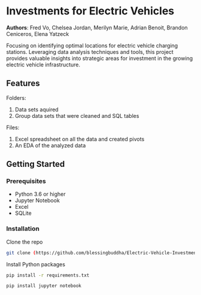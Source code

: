 # Investments for Electric Vehicles

**Authors**: Fred Vo, Chelsea Jordan, Merilyn Marie, Adrian Benoit, Brandon Ceniceros, Elena Yatzeck

Focusing on identifying optimal locations for electric vehicle charging stations. Leveraging data analysis techniques and tools, this project provides valuable insights into strategic areas for investment in the growing electric vehicle infrastructure.

## Features
Folders: 
1. Data sets aquired
2. Group data sets that were cleaned and SQL tables

Files:
1. Excel spreadsheet on all the data and created pivots
2. An EDA of the analyzed data

## Getting Started
### Prerequisites
- Python 3.6 or higher
- Jupyter Notebook
- Excel
- SQLite

### Installation
Clone the repo

```bash
git clone (https://github.com/blessingbuddha/Electric-Vehicle-Investments.git)
```

Install Python packages

```bash
pip install -r requirements.txt
```

```bash
pip install jupyter notebook
```

